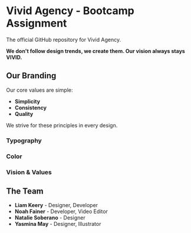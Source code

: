 # Vivid Agency - Bootcamp Assignment
The official GitHub repository for Vivid Agency. 

**We don't follow design trends, we create them. Our vision always stays VIVID.**

## Our Branding

Our core values are simple:
* **Simplicity**
* **Consistency**
* **Quality**

We strive for these principles in every design. 

### Typography

### Color

### Vision & Values

## The Team
* **Liam Keery** - Designer, Developer
* **Noah Fainer** - Developer, Video Editor
* **Natalie Soberano** - Designer
* **Yasmina May** - Designer, Illustrator
